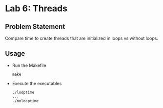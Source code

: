 # Lab 6: Threads

## Problem Statement 

Compare time to create threads that are initialized in loops vs without loops. 

## Usage

- Run the Makefile
    ```
    make
    ```
- Execute the executables
    ```
    ./looptime
    ...
    ./nolooptime
    ```